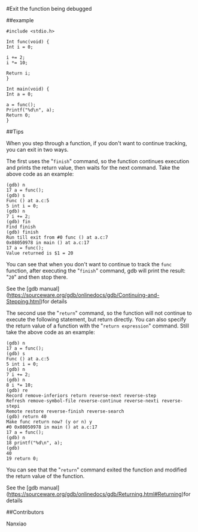 #Exit the function being debugged

##example

```
#include <stdio.h>

Int func(void) {
Int i = 0;

i += 2;
i *= 10;

Return i;
}

Int main(void) {
Int a = 0;

a = func();
Printf("%d\n", a);
Return 0;
}
```

##Tips

When you step through a function, if you don't want to continue tracking, you can exit in two ways.

The first uses the "`finish`" command, so the function continues execution and prints the return value, then waits for the next command. Take the above code as an example:

```
(gdb) n
17 a = func();
(gdb) s
Func () at a.c:5
5 int i = 0;
(gdb) n
7 i += 2;
(gdb) fin
Find finish
(gdb) finish
Run till exit from #0 func () at a.c:7
0x08050978 in main () at a.c:17
17 a = func();
Value returned is $1 = 20
```

You can see that when you don't want to continue to track the `func` function, after executing the "`finish`" command, gdb will print the result: "`20`" and then stop there.

See the [gdb manual] (https://sourceware.org/gdb/onlinedocs/gdb/Continuing-and-Stepping.html)for details 

The second use the "`return`" command, so the function will not continue to execute the following statement, but return directly. You can also specify the return value of a function with the "`return expression`" command. Still take the above code as an example:

```
(gdb) n
17 a = func();
(gdb) s
Func () at a.c:5
5 int i = 0;
(gdb) n
7 i += 2;
(gdb) n
8 i *= 10;
(gdb) re
Record remove-inferiors return reverse-next reverse-step
Refresh remove-symbol-file reverse-continue reverse-nexti reverse-stepi
Remote restore reverse-finish reverse-search
(gdb) return 40
Make func return now? (y or n) y
#0 0x08050978 in main () at a.c:17
17 a = func();
(gdb) n
18 printf("%d\n", a);
(gdb)
40
19 return 0;
```

You can see that the "`return`" command exited the function and modified the return value of the function.

See the [gdb manual] (https://sourceware.org/gdb/onlinedocs/gdb/Returning.html#Returning)for details 

##Contributors

Nanxiao

